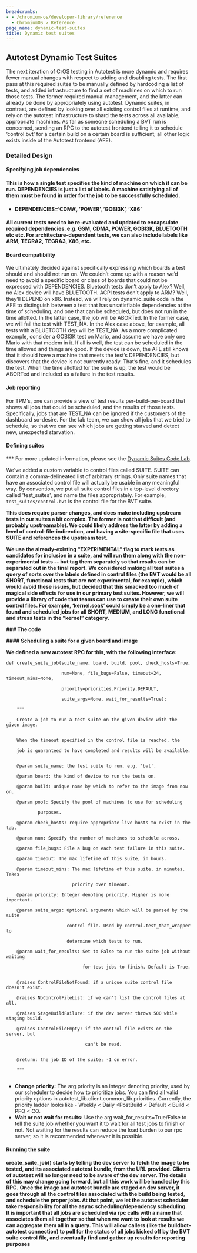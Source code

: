 ```yaml
---
breadcrumbs:
- - /chromium-os/developer-library/reference
  - ChromiumOS > Reference
page_name: dynamic-test-suites
title: Dynamic test suites
---
```


## Autotest Dynamic Test Suites

The next iteration of CrOS testing in Autotest is more dynamic and requires
fewer manual changes with respect to adding and disabling tests. The first pass
at this required suites to be manually defined by hardcoding a list of tests,
and added infrastructure to find a set of machines on which to run those tests.
The former required manual management, and the latter can already be done by
appropriately using autotest. Dynamic suites, in contrast, are defined by
looking over all existing control files at runtime, and rely on the autotest
infrastructure to shard the tests across all available, appropriate machines.
As far as someone scheduling a BVT run is concerned, sending an RPC to the
autotest frontend telling it to schedule ‘control.bvt’ for a certain build on a
certain board is sufficient; all other logic exists inside of the Autotest
frontend (AFE).

### Detailed Design

#### Specifying job dependencies

#### This is how a single test specifies the kind of machine on which it can be run. DEPENDENCIES is just a list of labels. A machine satisfying all of them must be found in order for the job to be successfully scheduled.

*   #### DEPENDENCIES=‘CDMA’, ‘POWER’, ‘GOBI3K’, ‘X86’

#### All current tests need to be re-evaluated and updated to encapsulate required dependencies. e.g. GSM, CDMA, POWER, GOBI3K, BLUETOOTH etc etc. For architecture-dependent tests, we can also include labels like ARM, TEGRA2, TEGRA3, X86, etc.

#### Board compatibility

We ultimately decided against specifically expressing which boards a test should
and should not run on. We couldn’t come up with a reason we’d need to avoid a
specific board or class of boards that could not be expressed with DEPENDENCIES.
Bluetooth tests don’t apply to Alex? Well, no Alex device will have BLUETOOTH.
ACPI tests don’t apply to ARM? Well, they’ll DEPEND on x86.
Instead, we will rely on dynamic_suite code in the AFE to distinguish between a
test that has unsatisfiable dependencies at the time of scheduling, and one that
can be scheduled, but does not run in the time allotted. In the latter case, the
job will be ABORTed. In the former case, we will fail the test with TEST_NA. In
the Alex case above, for example, all tests with a BLUETOOTH dep will be
TEST_NA. As a more complicated example, consider a GOBI3K test on Mario, and
assume we have only one Mario with that modem in it. If all is well, the test
can be scheduled in the time allowed and things are good. If the device is down,
the AFE still knows that it should have a machine that meets the test’s
DEPENDENCIES, but discovers that the device is not currently ready. That’s fine,
and it schedules the test. When the time allotted for the suite is up, the test
would be ABORTed and included as a failure in the test results.

#### Job reporting

For TPM’s, one can provide a view of test results per-build-per-board that shows
all jobs that could be scheduled, and the results of those tests. Specifically,
jobs that are TEST_NA can be ignored if the customers of the dashboard
so-desire.
For the lab team, we can show all jobs that we tried to schedule, so that we can
see which jobs are getting starved and detect new, unexpected starvation.

#### Defining suites

\*\*\* For more updated information, please see the [Dynamic Suites Code
Lab](/chromium-os/developer-library/training/codelabs/dynamic-suite-codelab).

We've added a custom variable to control files called SUITE. SUITE can contain a
comma-delineated list of arbitrary strings. Only suite names that have an
associated control file will actually be usable in any meaningful way. By
convention, we put all suite control files in a top-level directory called
'test_suites', and name the files appropriately. For example,
`test_suites/control.bvt` is the control file for the BVT suite.

**This does require parser changes, and does make including upstream tests in
our suites a bit complex. The former is not that difficult (and probably
upstreamable). We could likely address the latter by adding a level of
control-file-indirection, and having a site-specific file that uses SUITE and
references the upstream test.**

**We use the already-existing “EXPERIMENTAL” flag to mark tests as candidates for inclusion in a suite, and will run them along with the non-experimental tests -- but tag them separately so that results can be separated out in the final report.**
**We considered making all test suites a query of sorts over the labels defined
in control files (the BVT would be all SHORT, functional tests that are not
experimental, for example), which would avoid these issues, but decided that
this smacked too much of magical side effects for use in our primary test
suites. However, we will provide a library of code that teams can use to create
their own suite control files. For example, ‘kernel.soak’ could simply be a
one-liner that found and scheduled jobs for all SHORT, MEDIUM, and LONG
functional and stress tests in the “kernel” category.**

**### The code**

**#### Scheduling a suite for a given board and image**

**We defined a new autotest RPC for this, with the following interface:**

```none
def create_suite_job(suite_name, board, build, pool, check_hosts=True,
```

```none
                     num=None, file_bugs=False, timeout=24, timeout_mins=None,
```

```none
                     priority=priorities.Priority.DEFAULT,
```

```none
                     suite_args=None, wait_for_results=True):
```

```none
    """
```

```none
    Create a job to run a test suite on the given device with the given image.
```

```none
```

```none
    When the timeout specified in the control file is reached, the
```

```none
    job is guaranteed to have completed and results will be available.
```

```none
```

```none
    @param suite_name: the test suite to run, e.g. 'bvt'.
```

```none
    @param board: the kind of device to run the tests on.
```

```none
    @param build: unique name by which to refer to the image from now on.
```

```none
    @param pool: Specify the pool of machines to use for scheduling
```

```none
            purposes.
```

```none
    @param check_hosts: require appropriate live hosts to exist in the lab.
```

```none
    @param num: Specify the number of machines to schedule across.
```

```none
    @param file_bugs: File a bug on each test failure in this suite.
```

```none
    @param timeout: The max lifetime of this suite, in hours.
```

```none
    @param timeout_mins: The max lifetime of this suite, in minutes. Takes
```

```none
                         priority over timeout.
```

```none
    @param priority: Integer denoting priority. Higher is more important.
```

```none
    @param suite_args: Optional arguments which will be parsed by the suite
```

```none
                       control file. Used by control.test_that_wrapper to
```

```none
                       determine which tests to run.
```

```none
    @param wait_for_results: Set to False to run the suite job without waiting
```

```none
                             for test jobs to finish. Default is True.
```

```none
```

```none
    @raises ControlFileNotFound: if a unique suite control file doesn't exist.
```

```none
    @raises NoControlFileList: if we can't list the control files at all.
```

```none
    @raises StageBuildFailure: if the dev server throws 500 while staging build.
```

```none
    @raises ControlFileEmpty: if the control file exists on the server, but
```

```none
                              can't be read.
```

```none
```

```none
    @return: the job ID of the suite; -1 on error.
```

```none
    """
```

```none
```

*   **Change priority:** The arg priority is an integer denoting
            priority, used by our scheduler to decide how to prioritize jobs.
            You can find all valid priority options in
            autotest_lib.client.common_lib.priorities. Currently, the priority
            ladder looks like - Weekly &lt; Daily &lt;PostBuild &lt; Default
            &lt; Build &lt; PFQ &lt; CQ.
*   **Wait or not wait for results:** Use the arg
            wait_for_results=True/False to tell the suite job whether you want
            it to wait for all test jobs to finish or not. Not waiting for the
            results can reduce the load burden to our rpc server, so it is
            recommended whenever it is possible.

#### Running the suite

**create_suite_job() starts by telling the dev server to fetch the image to be tested, and its associated autotest bundle, from the URL provided. Clients of autotest will no longer need to be aware of the dev server. The details of this may change going forward, but all this work will be handled by this RPC.**
**Once the image and autotest bundle are staged on dev server, it goes through all the control files associated with the build being tested, and schedule the proper jobs. At that point, we let the autotest scheduler take responsibility for all the async scheduling/dependency scheduling. It is important that all jobs are scheduled via rpc calls with a name that associates them all together so that when we want to look at results we can aggregate them all in a query. This will allow callers (like the buildbot-autotest connection) to poll for the status of all jobs kicked off by the BVT suite control file, and eventually find and gather up results for reporting purposes**
